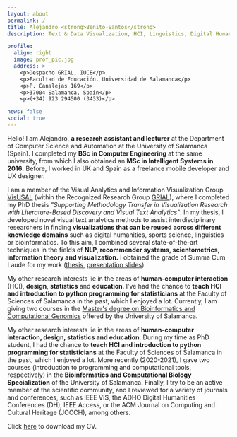```yaml
---
layout: about
permalink: /
title: Alejandro <strong>Benito-Santos</strong> 
description: Text & Data Visualization, HCI, Linguistics, Digital Humanities

profile:
  align: right
  image: prof_pic.jpg
  address: >
    <p>Despacho GRIAL, IUCE</p>
    <p>Facultad de Educación. Universidad de Salamanca</p>
    <p>P. Canalejas 169</p>
    <p>37004 Salamanca, Spain</p>
    <p>(+34) 923 294500 (3433)</p>

news: false
social: true
---
```


Hello! I am Alejandro, **a research assistant and lecturer** at the Department of Computer Science and Automation at the University of Salamanca (Spain). I completed my **BSc in Computer Engineering** at the same university, from which I also obtained an **MSc in Intelligent Systems in 2016.** Before, I worked in UK and Spain as a freelance mobile developer and UX designer.

I am a member of the Visual Analytics and Information Visualization Group [VisUSAL](http://visusal.usal.es/) (within the Recognized Research Group [GRIAL](https://grial.usal.es/)), where I completed my PhD thesis *"Supporting Methodology Transfer in Visualization Research with Literature-Based Discovery and Visual Text Analytics"*. In my thesis, I developed novel visual text analytics methods to assist interdisciplinary researchers in finding **visualizations that can be reused across different knowledge domains**  such as digital humanities, sports science, linguistics or bioinformatics. To this aim, I combined several state-of-the-art techniques in the fields of **NLP, recommender systems, scientometrics, information theory and visualization.** I obtained the grade of Summa Cum Laude for my work ([thesis](assets/pdf/alejandro_benito-santos_cv.pdf), [presentation slides](assets/pdf/phd-thesis_slides.pdf))

My other research interests lie in the areas of **human-computer interaction** (HCI), **design**, **statistics** and **education**. I’ve had the chance to **teach HCI and introduction to python programming for statisticians** at the Faculty of Sciences of Salamanca in the past, which I enjoyed a lot. Currently, I am giving two courses in the [Master's degree on Bioinformatics and Computational Genomics](https://masterbioinformatica.usal.es/) offered by the University of Salamanca. 

My other research interests lie in the areas of **human-computer interaction, design, statistics and education**. During my time as PhD student, I had the chance to **teach HCI and introduction to python programming for statisticians** at the Faculty of Sciences of Salamanca in the past, which I enjoyed a lot. More recently (2020-2021), I gave two courses (introduction to programming and computational tools, respectively) in the **Bioinformatics and Computational Biology Specialization** of the University of Salamanca. Finally, I try to be an active member of the scientific community, and I reviewed for a variety of journals and conferences, such as IEEE VIS, the ADHO Digital Humanities Conferences (DH), IEEE Access, or the ACM Journal on Computing and Cultural Heritage (JOCCH), among others. 


Click [here](assets/pdf/alejandro_benito-santos_cv.pdf) to download my CV.

